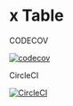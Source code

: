 # x Table

CODECOV

[![codecov](https://codecov.io/gh/SugandhaSapra/xtable/branch/master/graph/badge.svg?token=U224d7dx98)](https://codecov.io/gh/SugandhaSapra/xtable)

CircleCI

[![CircleCI](https://circleci.com/gh/supr8sung/yourTable/svg?style=svg&circle-token=e357f8f002725f4d0d18cc2ca0fa1fd6f44cba03)](https://circleci.com/gh/suprs8sung/shakedTable)   

